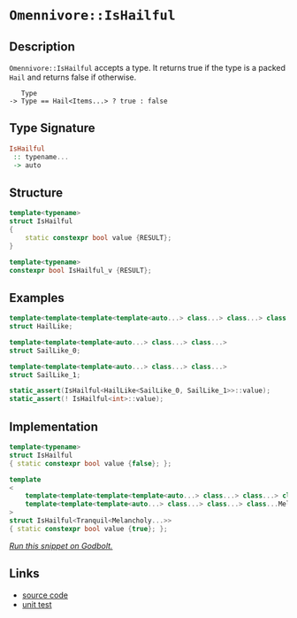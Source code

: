 <!-- Copyright 2024 Feng Mofan
SPDX-License-Identifier: Apache-2.0 -->

# `Omennivore::IsHailful`

## Description

`Omennivore::IsHailful` accepts a type.
It returns true if the type is a packed `Hail` and returns false if otherwise.

<pre><code>   Type
-> Type == Hail&lt;Items...&gt; ? true : false</code></pre>

## Type Signature

```Haskell
IsHailful
 :: typename...
 -> auto
```

## Structure

```C++
template<typename>
struct IsHailful
{
    static constexpr bool value {RESULT};
}

template<typename>
constexpr bool IsHailful_v {RESULT};
```

## Examples

```C++
template<template<template<template<auto...> class...> class...> class...>
struct HailLike;

template<template<template<auto...> class...> class...>
struct SailLike_0;

template<template<template<auto...> class...> class...>
struct SailLike_1;

static_assert(IsHailful<HailLike<SailLike_0, SailLike_1>>::value);
static_assert(! IsHailful<int>::value);
```

## Implementation

```C++
template<typename>
struct IsHailful
{ static constexpr bool value {false}; };

template
<
    template<template<template<template<auto...> class...> class...> class...> class Tranquil,
    template<template<template<auto...> class...> class...> class...Melancholy
>
struct IsHailful<Tranquil<Melancholy...>>
{ static constexpr bool value {true}; };
```

[*Run this snippet on Godbolt.*](https://godbolt.org/#z:OYLghAFBqd5QCxAYwPYBMCmBRdBLAF1QCcAaPECAMzwBtMA7AQwFtMQByARg9KtQYEAysib0QXACx8BBAKoBnTAAUAHpwAMvAFYTStJg1DIApACYAQuYukl9ZATwDKjdAGFUtAK4sGISRqkrgAyeAyYAHI%2BAEaYxCBmAOykAA6oCoRODB7evv6BaRmOAqHhUSyx8Um2mPbFDEIETMQEOT5%2BATV1WY3NBKWRMXEJyQpNLW15nWN9A%2BWVIwCUtqhexMjsHASYLCkG2yYAzG4EAJ4pjKyYR9gmGgCCY8ReDgDUAJIKABJMdFRetDu9xMiQsrxmjmQrzQDDGmFUKWIr2iqE8rwAbmIvJhXiCLFQxEoQQARI5gklkoFA7a7fbXB5HNxA14s140vZMA7Hdl0xk8znXbk7DlctxMLxEAB00pu0IMCgU0slsuQ8sVMsO2DlTAVSpVateABViIYAI5eOikZms/mi22Ck7C3nHcVSjVa1U69XKzXa3Xuv3egCytUMyAQnlOVM1QKeLwIH2%2Bv1o/0Bx2NZotabcIYMDHDkb1MZjDNB4KakOhAjhCKRKLRmO8OLxBGe10SpMO5I7lIZDwA9AAqYcj0dj/tAocjo2YMYKV6jicDscrxdUh72vlOgVb2k7oV70Wu1BFj1q0%2BBi%2Be/0%2B24PONvH50UIAa0FVj7903B5FDu/YolE8A2vb19S9U9Y1beNXgAMVoVAAHdX0wAB9DRe2BDdtztbC/1wxljyvc9gOI29IOeN44MQ5CUK4DDIM5PBkBQr04gICBPifFMAUZLjkMZKikLwN80NIWD4KEkS6OLbAQBARtsUWDCISYliFTYiAwDARMuNTRkwgIG45IUzAlK7DhlloTgAFZeD8DgtFIVBOCZSxrHBVZ1mbMxDh4UgCE0CzlhfEBrLMSVEjMSQAA5ousjQAE4wo0AA2aLDn0ThJF4FgJA0QJ7Mc5yOF4BQQECAKHIs0g4FgGBEBAVYCBSCVyEoNBdjoOIIiuThVGilKAFoUskV5gGQKEpElMxeEwfAiGIPB0D0fhBBEMR2CkGRBEUFR1Cq0hdC4UgEJNFJOB4SybLswKnM4AB5CUWoTVAqFefqhpGsaJteKazFeCAPE6%2BgkXMXzFl4SqtGWCAkA6lIurICgIHhxGQGAKQzD4OhtmIMqIGiW7ojCZpTgu3hieYYhTnu6JtEwBxydIDq2EEe6GFoMmDqwaIvGAMVaFoMruF4LAWEMYBxG5vBiAZxx0VnW74QZiVNj8gzalu2g8GiE1qY8LBbtbPBcpF0gFeIFElGJHYJe1oxAuWKgDGABQADU8EwBD7ouey/NW4RRHELaA92tRbqO/QJZQaxrH0HWysgZZUBSephcGsZ0COYlTDcywzCKi3FqwROIGWOw5ayFwGHcTx2j0EIwkGCphmOwpMgESY/Db9IO4YOYhniY6K4cHpxlaOu8mH2pK4EXoWgHluh9sceu70GYF6b%2BZW/LzyNgkK6OFs0hCt4Yr3oG4bRvGybJGmgHcEIEhcR8rgIf8x3lgQTAmCweIy9ICFSQhxJQJUOIkAIkgoopXytZFKCVMocGyqQXKvlJQpS4GlBK0VMHWUkFwayYCUon1usVUq5UP5VRhvVWGjUnqtWRqjEGPU2CcGaCwdEiRBpMG1EYX6CVJRcElI5OaT9i4rVkOtYO0hQ5KHDgdXQWNTpMHOiLQ%2Bx9T53Q4I9ZqEpXivVeOwzh3DeHAH4YI4RAMgYIxBi/Q4Zh35Q2qrQphcQ2oo1QMDYYRiuGeiMFwBKXBAg0FoLjfGhMDqU1JkzKJ1Nab00ZmbFmjACDs05rdHmfMBZCyZmLO2mxHL4FlqPBWwsRGqBVtsJmGsrIHW1rrUmBsCmQ0WqbPyFsraYBtuLIw9tQBUL4C7d2ntva%2ByZgHKRm0ZGyDDvtRyiio4O1zlYSw8doil2TqnLI6dM7Z2WdYAuZ8i5LUVknLos8/AQFcGvY6jcyiDz0O3eoNzUi93qIvBY09uhz1XpPbu5zR4/NmFvB5w9fm5H%2BRvfoIKl4HxWGsfeb9EEaNIZwQxxAOFcJ4X4sxASLEaAfvNZ%2BYM36Q0/qQb%2Bv9hgANqcg1BAiNCSESIQxIiRDhQMkCNY6miyG2AoU46h8BaFNWeu41xxAWGbHYV9FgCh0RQnRHiukYxZpEvEcdCZQcpnbXkHIuZOgQAZWUaoy6yKboHWKjo56%2Bi3rStGrK%2BVGIlUCjGFYzxNi4h2MOI4x2NU4busRmKgNIN5LIBSCkFCiqEooWVQQFiGKRrY1CXEcJRMSbUxiemmmdM5ZM2SWzDmXNCmYF5vzMQOSzZ5N6c00gRTK6lKVhU5AqtqmCE1nUnWetThNKNq0pmHT0hdNtr0sI/ToaDKYK7D2XsfaMHGZIrVEhpk7T1RHQ1izjCx1WfUjZTktnVk4P2TOMc84WEOU5Y5Jd4DlxnoCy51y/kNxrh81uryihZBeU8rIL7l4j3qPPCeEL163v/ePH969wX1zBcC%2B5sKkUKD3ptdR5qiporta8B1CrnXbFdRAR%2BC07GksodDL%2BP8/6UEPnShIAjDiHGsvFfB%2BVaOJDSiQi1nByEVXJUAxI01mVcCkAlRliQwFcGSLUw4KGz4ceI0FRBM02OoZKrJxYywLYZGcJIIAA%3D%3D)

## Links

- [source code](../../../../conceptrodon/omennivore/is_hailful.hpp)
- [unit test](../../../../tests/unit/metafunctions/omennivore/is_hailful.test.hpp)
